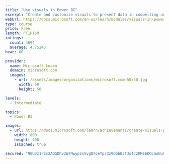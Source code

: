 ```yaml
---
title: "Use visuals in Power BI"
excerpt: "Create and customize visuals to present data in compelling and insightful ways."
webUrl: https://docs.microsoft.com/en-us/learn/modules/visuals-in-power-bi/
type: course
price: Free
length: PT1H16M
ratings:
  count: 4694
  average: 4.75245
heat: 60

provider:
  name: Microsoft Learn
  domain: microsoft.com
  images:
    - url: /assets/images/organizations/microsoft.com-50x50.jpg
      width: 50
      height: 50

levels:
  - Intermediate

topics:
  - Power BI

images:
  - url: https://docs.microsoft.com/learn/achievements/create-visuals-power-bi-desktop-social.png
    width: 800
    height: 400
    isCached: true

secured: "90U3z1r2c2AQGDhv2W7Nwyp2xVvgD7oeYpr3z9QbbBJTJofJzKMEbKOcmoNuGcgebKDDps7zTVUx4PoPa4CtwFyW780bRfOYD8d/veXH5yAtRnhV2W2E0URPk2bx4NvqLnegXtOzi/0vu5JR9li+YGftL2z5MSZKRBassj/X0IqSTXu8IQsVPAeTQgSnq2bNtjMh8hJl61afHqu7zMZb1yNOwuJmYbKdjr+gSyt5YU/UymmrPjEkK82up6fzp+WVY8QMMrt6pcmDA9iUSn4PB7T/v+GRtGL+wMR40+HUB7rRdCT/FJZrN/Gln+PRhg9sYp3jEg/5WUOupb18ZRWSj6+4ooC4zYWc+lTuYo3ZHZJ+lTkreJCOtn/4FPbdQ8ff5zjyC7M/nNNeyofh2U0maCBwXDm2YxATw9NKbe5/zL0=;EG1JTviVEmvYmbX/IVLwNw=="
---
```


